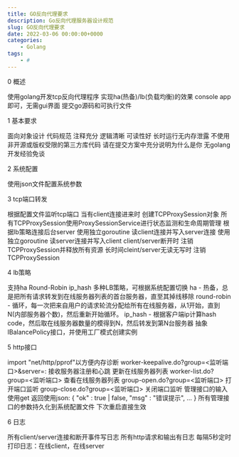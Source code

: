 ```yaml
---
title: GO反向代理要求
description: Go反向代理服务器设计规范
slug: GO反向代理要求
date: 2022-03-06 00:00:00+0000
categories:
    - Golang
tags:
    - #
---
```


0 概述

使用golang开发tcp反向代理程序 实现ha(热备)/lb(负载均衡)的效果
console app即可，无需gui界面
提交go源码和可执行文件


1 基本要求

面向对象设计
代码规范 注释充分 逻辑清晰 可读性好
长时运行无内存泄露
不使用非开源或版权受限的第三方库代码
请在提交方案中充分说明为什么是你
无golang开发经验免谈


2 系统配置

使用json文件配置系统参数


3 tcp端口转发

根据配置文件监听tcp端口
当有client连接进来时 创建TCPProxySession对象
所有TCPProxySession使用ProxySessionService进行状态监测和生命周期管理
根据lb策略连接后台server
使用独立goroutine 读client连接并写入server连接
使用独立goroutine 读server连接并写入client
client/server断开时 注销TCPProxySession并释放所有资源
长时间cleint/server无读无写时 注销TCPProxySession




4 lb策略

支持ha Round-Robin ip_hash 多种LB策略，可根据系统配置切换
ha - 热备，总是把所有请求转发到在线服务器列表的首台服务器，直至其掉线移除
round-robin - 循环，每一次把来自用户的请求轮流分配给所有在线服务器，从1开始，直到N(内部服务器个数)，然后重新开始循环。
ip_hash - 根据客户端ip计算hash code，然后取在线服务器数量的模得到N，然后转发到第N台服务器
抽象IBalancePolicy接口，并使用工厂模式创建实例




5 http接口

import "net/http/pprof"以方便内存诊断
worker-keepalive.do?group=<监听端口>&server=<host>:<port> 接收服务器注册和心跳 更新在线服务器列表
worker-list.do?group=<监听端口> 查看在线服务器列表
group-open.do?group=<监听端口> 打开端口监听
group-close.do?group=<监听端口> 关闭端口监听
管理接口的输入使用get 返回使用json: { "ok" : true | false, "msg" : "错误提示", ... }
所有管理接口的参数持久化到系统配置文件 下次重启直接生效


6 日志

所有client/server连接和断开事件写日志
所有http请求和输出有日志
每隔5秒定时打印日志：在线client，在线server
